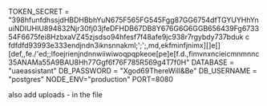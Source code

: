 TOKEN_SECRET = "398hfunfdhssjdHBDHBbhYuN675F565FG545Fgg87GG6754dfTGYUYHhYnuiNDIUHIU894832Njr30fj03jfeDFHDB67DB8Y676G6G6GGB656439Fg673354F6675fei8HzbxaVZ45zjsdso94hfesf7f48afe9jc938r7rgybdy737bduk c fdfdfd93993e333endjndn3iknsnnakml;';';,md,ekfminfjnimx][]e[][def,,fe./'ed;;lfoejrienjndnnwiiwiwoqpqpkeoe[pe]e[f.d.,fimvnxncieicmnmnnc35ANAMa55A9BAU8Hh77Ggf6f76F785R569g4T7f0H"
DATABASE = "uaeassistant"
DB_PASSWORD = "Xgod69ThereWill&Be"
DB_USERNAME = "postgres"
NODE_ENV="production"
PORT=8080

also add uploads - in the file
